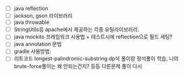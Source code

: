 - [ ] java reflection
- [ ] jackson, gson 라이브러리
- [ ] java throwable
- [ ] StringUtils등 apache에서 제공하는 각종 유틸라이브러리.
- [ ] java mockito 프레임워크 사용법 + 테스트시에 reflection으로 필드 세팅?
- [ ] java annotation 문법
- [ ] gradle 사용방법.
- [ ] 리트코드 longest-palindromic-substring dp식 풀이랑 정석풀이 학습, 나의 brute-force풀이는 왜 안되는건지? 등등 다른문제 풀이 다시 
